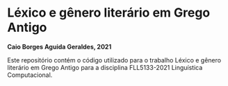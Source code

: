 # Léxico e gênero literário em Grego Antigo

**Caio Borges Aguida Geraldes, 2021**

Este repositório contém o código utilizado para o trabalho Léxico e gênero literário em Grego Antigo para a disciplina FLL5133-2021 Linguística Computacional.


